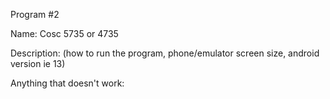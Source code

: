 Program #2 

Name: Cosc 5735 or 4735

Description: (how to run the program, phone/emulator screen size, android version ie 13)

Anything that doesn't work:
